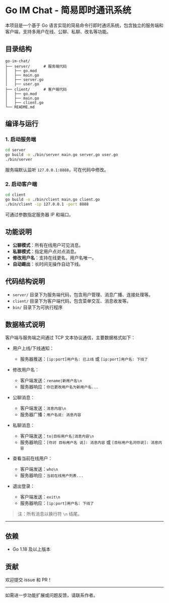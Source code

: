 # Go IM Chat - 简易即时通讯系统

本项目是一个基于 Go 语言实现的简易命令行即时通讯系统，包含独立的服务端和客户端，支持多用户在线、公聊、私聊、改名等功能。

## 目录结构

```
go-im-chat/
├── server/      # 服务端代码
│   ├── go.mod
│   ├── main.go
│   ├── server.go
│   ├── user.go
├── client/      # 客户端代码
│   ├── go.mod
│   ├── main.go
│   ├── client.go
└── README.md
```

## 编译与运行

### 1. 启动服务端

```sh
cd server
go build -o ./bin/server main.go server.go user.go
./bin/server
```

服务端默认监听 `127.0.0.1:8888`，可在代码中修改。

### 2. 启动客户端

```sh
cd client
go build -o ./bin/client main.go client.go
./bin/client -ip 127.0.0.1 -port 8888
```

可通过参数指定服务器 IP 和端口。

## 功能说明

- **公聊模式**：所有在线用户可见消息。
- **私聊模式**：指定用户点对点消息。
- **修改用户名**：支持在线更名，用户名唯一。
- **自动踢出**：长时间无操作自动下线。

## 代码结构说明

- `server/` 目录下为服务端代码，包含用户管理、消息广播、连接处理等。
- `client/` 目录下为客户端代码，包含菜单交互、消息收发等。
- `bin/`    目录下为可执行程序

## 数据格式说明

客户端与服务端之间通过 TCP 文本协议通信，主要数据格式如下：

- 用户上线/下线通知：
  - 服务器推送：`[ip:port]用户名: 已上线` 或 `[ip:port]用户名: 下线了`

- 修改用户名：
  - 客户端发送：`rename|新用户名\n`
  - 服务器响应：`你已更改用户名为新用户名...`

- 公聊消息：
  - 客户端发送：`消息内容\n`
  - 服务器广播：`用户名说: 消息内容`

- 私聊消息：
  - 客户端发送：`to|目标用户名|消息内容\n`
  - 服务器响应：`[你对 目标用户名 说]: 消息内容` 或 `[目标用户名对你说]: 消息内容`

- 查看当前在线用户：
  - 客户端发送：`who\n`
  - 服务器响应：`当前在线用户列表...`

- 退出登录：
  - 客户端发送：`exit\n`
  - 服务器响应：`[ip:port]用户名: 下线了`

> 注：所有消息以换行符 `\n` 结尾。

---

## 依赖

- Go 1.18 及以上版本

## 贡献

欢迎提交 issue 和 PR！

---

如需进一步功能扩展或问题反馈，请联系作者。
